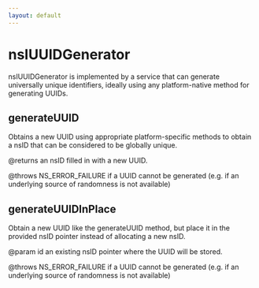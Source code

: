 ```yaml
---
layout: default
---
```


# nsIUUIDGenerator #

nsIUUIDGenerator is implemented by a service that can generate
universally unique identifiers, ideally using any platform-native
method for generating UUIDs.


## generateUUID ##

Obtains a new UUID using appropriate platform-specific methods to
obtain a nsID that can be considered to be globally unique.

@returns an nsID filled in with a new UUID.

@throws NS_ERROR_FAILURE if a UUID cannot be generated (e.g. if
an underlying source of randomness is not available)


## generateUUIDInPlace ##

Obtain a new UUID like the generateUUID method, but place it in
the provided nsID pointer instead of allocating a new nsID.

@param id an existing nsID pointer where the UUID will be stored.

@throws NS_ERROR_FAILURE if a UUID cannot be generated (e.g. if
an underlying source of randomness is not available)

